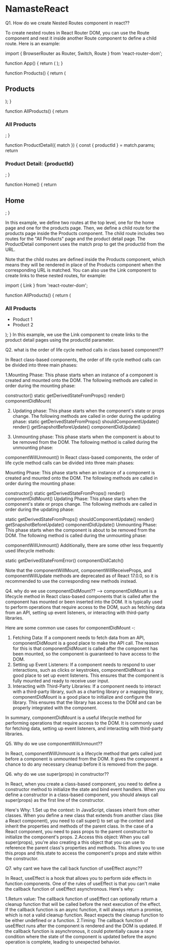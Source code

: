 # NamasteReact



Q1. How do we create Nested Routes component in react??

To create nested routes in React Router DOM, you can use the Route component and nest it inside another Route component to define a child route. Here is an example:

import { BrowserRouter as Router, Switch, Route } from 'react-router-dom';

function App() {
  return (
    <Router>
      <Switch>
        <Route exact path="/" component={Home} />
        <Route path="/products" component={Products} />
      </Switch>
    </Router>
  );
}

function Products() {
  return (
    <div>
      <h2>Products</h2>
      <Switch>
        <Route exact path="/products" component={AllProducts} />
        <Route path="/products/:productId" component={ProductDetail} />
      </Switch>
    </div>
  );
}

function AllProducts() {
  return <h3>All Products</h3>;
}

function ProductDetail({ match }) {
  const { productId } = match.params;
  return <h3>Product Detail: {productId}</h3>;
}

function Home() {
  return <h2>Home</h2>;
}

In this example, we define two routes at the top level, one for the home page and one for the products page. Then, we define a child route for the products page inside the Products component. The child route includes two routes for the "All Products" page and the product detail page. The ProductDetail component uses the match prop to get the productId from the URL.

Note that the child routes are defined inside the Products component, which means they will be rendered in place of the Products component when the corresponding URL is matched. You can also use the Link component to create links to these nested routes, for example:


import { Link } from 'react-router-dom';

function AllProducts() {
  return (
    <div>
      <h3>All Products</h3>
      <ul>
        <li><Link to="/products/1">Product 1</Link></li>
        <li><Link to="/products/2">Product 2</Link></li>
      </ul>
    </div>
  );
}
In this example, we use the Link component to create links to the product detail pages using the productId parameter.


Q2. what is the order of life cycle method calls in class based component??

In React class-based components, the order of life cycle method calls can be divided into three main phases:

1.Mounting Phase: This phase starts when an instance of a component is created and mounted onto the DOM. The following methods are called in order during the mounting phase:

constructor()
static getDerivedStateFromProps()
render()
componentDidMount(

2. Updating phase: This phase starts when the component's state or props change. The following methods are called in order during the updating phase:
static getDerivedStateFromProps()
shouldComponentUpdate()
render()
getSnapshotBeforeUpdate()
componentDidUpdate()

3. Unmounting phase: This phase starts when the component is about to be removed from the DOM. The following method is called during the unmounting phase:

componentWillUnmount()
In React class-based components, the order of life cycle method calls can be divided into three main phases:

Mounting Phase: This phase starts when an instance of a component is created and mounted onto the DOM. The following methods are called in order during the mounting phase:

constructor()
static getDerivedStateFromProps()
render()
componentDidMount()
Updating Phase: This phase starts when the component's state or props change. The following methods are called in order during the updating phase:

static getDerivedStateFromProps()
shouldComponentUpdate()
render()
getSnapshotBeforeUpdate()
componentDidUpdate()
Unmounting Phase: This phase starts when the component is about to be removed from the DOM. The following method is called during the unmounting phase:

componentWillUnmount()
Additionally, there are some other less frequently used lifecycle methods:

static getDerivedStateFromError()
componentDidCatch()

Note that the componentWillMount, componentWillReceiveProps, and componentWillUpdate methods are deprecated as of React 17.0.0, so it is recommended to use the corresponding new methods instead.


Q4. why do we use componentDidMount??
--> componentDidMount is a lifecycle method in React class-based components that is called after the component has mounted or been inserted into the DOM. It is typically used to perform operations that require access to the DOM, such as fetching data from an API, setting up event listeners, or interacting with third-party libraries.

Here are some common use cases for componentDidMount -:
1. Fetching Data: If a component needs to fetch data from an API, componentDidMount is a good place to make the API call. The reason for this is that componentDidMount is called after the component has been mounted, so the component is guaranteed to have access to the DOM.
2. Setting up Event Listeners: If a component needs to respond to user interactions, such as clicks or keystrokes, componentDidMount is a good place to set up event listeners. This ensures that the component is fully mounted and ready to receive user input.
3. Interacting with Third-Party Libraries: If a component needs to interact with a third-party library, such as a charting library or a mapping library, componentDidMount is a good place to initialize and configure the library. This ensures that the library has access to the DOM and can be properly integrated with the component.

In summary, componentDidMount is a useful lifecycle method for performing operations that require access to the DOM. It is commonly used for fetching data, setting up event listeners, and interacting with third-party libraries.

Q5. Why do we use componentWillUnmount??

In React, componentWillUnmount is a lifecycle method that gets called just before a component is unmounted from the DOM. It gives the component a chance to do any necessary cleanup before it is removed from the page.

Q6. why do we use super(props) in constructor??

In React, when you create a class-based component, you need to define a constructor method to initialize the state and bind event handlers. When you define a constructor in a class-based component, you should always call super(props) as the first line of the constructor.

Here's Why:
1.Set up the context: In JavaScript, classes inherit from other classes. When you define a new class that extends from another class (like a React component), you need to call super() to set up the context and inherit the properties and methods of the parent class. In the case of a React component, you need to pass props to the parent constructor to initialize the component's props.
2.Access this object: When you call super(props), you're also creating a this object that you can use to reference the parent class's properties and methods. This allows you to use this.props and this.state to access the component's props and state within the constructor.


Q7. why cant we have the call back function of useEffect async??


In React, useEffect is a hook that allows you to perform side effects in function components. One of the rules of useEffect is that you can't make the callback function of useEffect asynchronous. Here's why:

1.Return value: The callback function of useEffect can optionally return a cleanup function that will be called before the next execution of the effect. If the callback function is an async function, it will always return a promise, which is not a valid cleanup function. React expects the cleanup function to be either undefined or a function.
2.Timing: The callback function of useEffect runs after the component is rendered and the DOM is updated. If the callback function is asynchronous, it could potentially cause a race condition where the state of the component is updated before the async operation is complete, leading to unexpected behavior.







